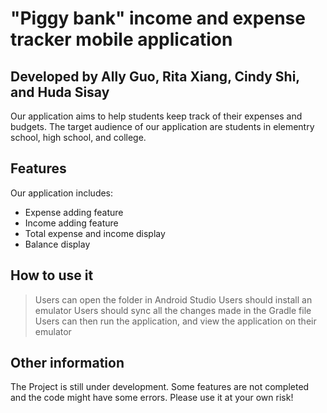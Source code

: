 # "Piggy bank" income and expense tracker mobile application

## Developed by Ally Guo, Rita Xiang, Cindy Shi, and Huda Sisay

Our application aims to help students keep track of their expenses and budgets. The target audience of our application are students in elementry school, high school, and college.


## Features
Our application includes:
- Expense adding feature
- Income adding feature
- Total expense and income display
- Balance display


## How to use it
> Users can open the folder in Android Studio
> Users should install an emulator
> Users should sync all the changes made in the Gradle file
> Users can then run the application, and view the application on their emulator


## Other information
The Project is still under development. Some features are not completed and the code might have some errors. Please use it at your own risk!
